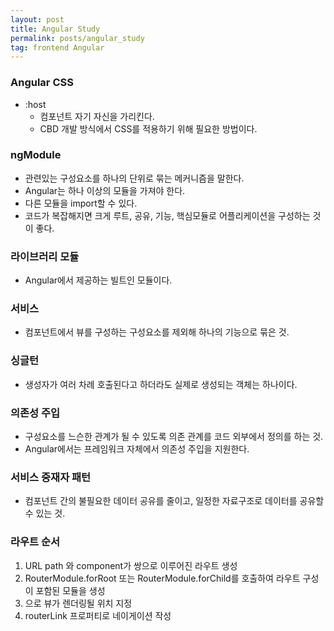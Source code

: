 ```yaml
---
layout: post
title: Angular Study
permalink: posts/angular_study
tag: frontend Angular
---
```


### Angular CSS
  * :host
    * 컴포넌트 자기 자신을 가리킨다.
    * CBD 개발 방식에서 CSS를 적용하기 위해 필요한 방법이다.

### ngModule
  * 관련있는 구성요소를 하나의 단위로 묶는 메커니즘을 말한다.
  * Angular는 하나 이상의 모듈을 가져야 한다.
  * 다른 모듈을 import할 수 있다.
  * 코드가 복잡해지면 크게 루트, 공유, 기능, 핵심모듈로 어플리케이션을 구성하는 것이 좋다.

### 라이브러리 모듈
  * Angular에서 제공하는 빌트인 모듈이다.

### 서비스
  * 컴포넌트에서 뷰를 구성하는 구성요소를 제외해 하나의 기능으로 묶은 것.

### 싱글턴
  * 생성자가 여러 차례 호출된다고 하더라도 실제로 생성되는 객체는 하나이다.

### 의존성 주입
  * 구성요소를 느슨한 관계가 될 수 있도록 의존 관계를 코드 외부에서 정의를 하는 것.
  * Angular에서는 프레임워크 자체에서 의존성 주입을 지원한다.

### 서비스 중재자 패턴
  * 컴포넌트 간의 불필요한 데이터 공유를 줄이고, 일정한 자료구조로 데이터를 공유할 수 있는 것.

### 라우트 순서
  1. URL path 와 component가 쌍으로 이루어진 라우트 생성
  2. RouterModule.forRoot 또는 RouterModule.forChild를 호출하여 라우트 구성이 포함된 모듈을 생성
  3. <router-oulet>으로 뷰가 렌더링될 위치 지정
  4. routerLink 프로퍼티로 네이게이션 작성